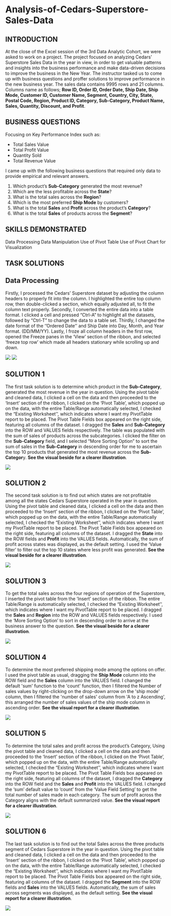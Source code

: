 # Analysis-of-Cedars-Superstore-Sales-Data

## INTRODUCTION
At the close of the Excel session of the 3rd Data Analytic Cohort, we were asked to work on a project. The project focused on analyzing Cedars’ Superstore Sales Data in the year in view, in order to get valuable patterns and insights into the business performance and make data-driven decisions to improve the business in the New Year. The instructor tasked us to come up with business questions and proffer solutions to improve performance in the new business year. The sales data contains 9995 rows and 21 columns. Columns name as follows; **Row ID, Order ID, Order Date, Ship Date, Ship Mode, Customer ID, Customer Name, Segment, Country, City, State, Postal Code, Region, Product ID, Category, Sub-Category, Product Name, Sales, Quantity, Discount, and Profit**.

## BUSINESS QUESTIONS
Focusing on Key Performance Index such as:
-	Total Sales Value
-	Total Profit Value
-	Quantity Sold
-	Total Revenue Value

I came up with the following business questions that required only data to provide empirical and relevant answers.
1.	Which product’s **Sub-Category** generated the most revenue?
2.	Which are the less profitable across the **State**?
3.	What is the total sales across the **Region**?
4.	Which is the most preferred **Ship Mode** by customers?
5.	What is the total **Sales** and **Profit** across the product’s **Category**?
6.	What is the total **Sales** of products across the **Segment**?


## SKILLS DEMONSTRATED
Data Processing
Data Manipulation
Use of Pivot Table
Use of Pivot Chart for Visualization


## TASK SOLUTIONS

## Data Processing
Firstly, I processed the Cedars’ Superstore dataset by adjusting the column headers to properly fit into the column. I highlighted the entire top column row, then double-clicked a section, which equally adjusted all, to fit the column text properly. 
Secondly, I converted the entire data into a table format. I clicked a cell and pressed “Ctrl-A” to highlight all the datasets, followed by “Ctrl-T” to change the data to a table set.
Thirdly, I changed the date format of the ‘’Ordered Date’’ and Ship Date into Day, Month, and Year format. (DD/MM/YY). 
Lastly, I froze all column headers in the first row, opened the Freeze panes in the ‘View’ section of the ribbon, and selected ‘freeze top row’ which made all headers stationary while scrolling up and down. 

 ![](raw_data.png)
 ![](processed_data.png)

## SOLUTION 1
The first task solution is to determine which product in the **Sub-Category**, generated the most revenue in the year in question. Using the pivot table and cleaned data, I clicked a cell on the data and then proceeded to the ‘Insert’ section of the ribbon, I clicked on the ‘Pivot Table’, which popped up on the data, with the entire Table/Range automatically selected, I checked the “Existing Worksheet’’, which indicates where I want my PivotTable report to be placed. The Pivot Table Fields box appeared on the right side, featuring all columns of the dataset. I dragged the **Sales** and **Sub-Category** into the ROW and VALUES fields respectively. The table was populated with the sum of sales of products across the subcategories. I clicked the filter on the **Sub-Category** field, and I selected “More Sorting Option” to sort the sum of sales in the **Sub-Category** in descending order for me to ascertain the top 10 products that generated the most revenue across the **Sub-Categor**y. **See the visual beside for a clearer illustration**.

![](rev_generated.png)

## SOLUTION 2
The second task solution is to find out which states are not profitable among all the states Cedars Superstore operated in the year in question. Using the pivot table and cleaned data, I clicked a cell on the data and then proceeded to the ‘Insert’ section of the ribbon, I clicked on the ‘Pivot Table’, which popped up on the data, with the entire Table/Range automatically selected, I checked the “Existing Worksheet’’, which indicates where I want my PivotTable report to be placed. The Pivot Table Fields box appeared on the right side, featuring all columns of the dataset. I dragged the **State** into the ROW fields and **Profit** into the VALUES fields.  Automatically, the sum of profit across states was displayed, as the default setting. I used the ‘Value filter’ to filter out the top 10 states where less profit was generated. **See the visual beside for a clearer illustration**.

![](least_profitable_state.png)

## SOLUTION 3
To get the total sales across the four regions of operation of the Superstore, I inserted the pivot table from the ‘Insert’ section of the ribbon. The entire Table/Range is automatically selected, I checked the “Existing Worksheet’’, which indicates where I want my PivotTable report to be placed. I dragged the **Sales** and **Region** into the ROW and VALUES fields respectively. I used the ‘More Sorting Option’ to sort in descending order to arrive at the business answer to the question. **See the visual beside for a clearer illustration**.

![](total_sales_across_region.png)

## SOLUTION 4
To determine the most preferred shipping mode among the options on offer. I used the pivot table as usual, dragging the **Ship Mode** column into the ROW field and the **Sales** column into the VALUES field. I changed the default 'sum' function to the 'count' function, then I filtered the Number of sales values by right-clicking on the drop-down arrow on the 'ship mode' column, then I filtered the 'number of sales' column from 'A to z Ascending', this arranged the number of sales values of the ship mode column in ascending order. **See the visual report for a clearer illustration**.

![](most_preferred_shipping_mode.png)

## SOLUTION 5
To determine the total sales and profit across the product’s Category, Using the pivot table and cleaned data, I clicked a cell on the data and then proceeded to the ‘Insert’ section of the ribbon, I clicked on the ‘Pivot Table’, which popped up on the data, with the entire Table/Range automatically selected, I checked the “Existing Worksheet’’, which indicates where I want my PivotTable report to be placed. The Pivot Table Fields box appeared on the right side, featuring all columns of the dataset, I dragged the **Category** into the ROW field and the **Sales** and **Profit** into the VALUES field. I changed the ‘sum’ default value to ‘count’ from the ‘Value Field Setting’ to get the total number of sales made in each category. The sum of profit across the Category aligns with the default summarized value. **See the visual report for a clearer illustration**.

![](highest_sales_profiit_acros_category.png)

## SOLUTION 6 
The last task solution is to find out the total Sales across the three products segment of Cedars Superstore in the year in question. Using the pivot table and cleaned data, I clicked a cell on the data and then proceeded to the ‘Insert’ section of the ribbon, I clicked on the ‘Pivot Table’, which popped up on the data, with the entire Table/Range automatically selected, I checked the “Existing Worksheet’’, which indicates where I want my PivotTable report to be placed. The Pivot Table Fields box appeared on the right side, featuring all columns of the dataset. I dragged the **Segment** into the ROW fields and **Sales** into the VALUES fields. Automatically, the sum of sales across segments was displayed, as the default setting. **See the visual report for a clearer illustration**.

![](sales_of_prod_across_.png)


